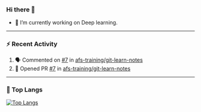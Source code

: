 ### Hi there 👋

- 🔭 I’m currently working on Deep learning.

---

### :zap: Recent Activity
<!--START_SECTION:activity-->
1. 🗣 Commented on [#7](https://github.com/afs-training/git-learn-notes/issues/7) in [afs-training/git-learn-notes](https://github.com/afs-training/git-learn-notes)
2. 💪 Opened PR [#7](https://github.com/afs-training/git-learn-notes/pull/7) in [afs-training/git-learn-notes](https://github.com/afs-training/git-learn-notes)
<!--END_SECTION:activity-->
---

### 🌱 Top Langs 

[![Top Langs](https://github-readme-stats.vercel.app/api/top-langs/?username=edwdch&layout=compact)](https://github.com/anuraghazra/github-readme-stats)
<!--
**edwdch/edwdch** is a ✨ _special_ ✨ repository because its `README.md` (this file) appears on your GitHub profile.

Here are some ideas to get you started:

- 🔭 I’m currently working on ...
- 🌱 I’m currently learning ...
- 👯 I’m looking to collaborate on ...
- 🤔 I’m looking for help with ...
- 💬 Ask me about ...
- 📫 How to reach me: ...
- 😄 Pronouns: ...
- ⚡ Fun fact: ...
-->
